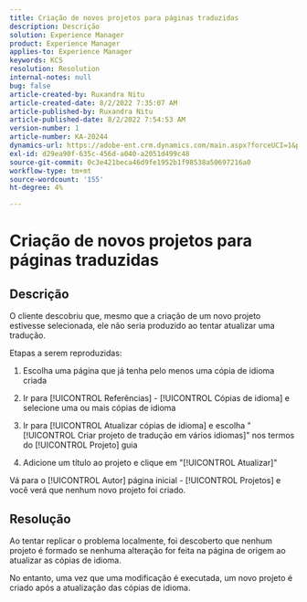 ```yaml
---
title: Criação de novos projetos para páginas traduzidas
description: Descrição
solution: Experience Manager
product: Experience Manager
applies-to: Experience Manager
keywords: KCS
resolution: Resolution
internal-notes: null
bug: false
article-created-by: Ruxandra Nitu
article-created-date: 8/2/2022 7:35:07 AM
article-published-by: Ruxandra Nitu
article-published-date: 8/2/2022 7:54:53 AM
version-number: 1
article-number: KA-20244
dynamics-url: https://adobe-ent.crm.dynamics.com/main.aspx?forceUCI=1&pagetype=entityrecord&etn=knowledgearticle&id=113b629f-3512-ed11-b83d-0022480867bd
exl-id: d29ea90f-635c-456d-a040-a2051d499c48
source-git-commit: 0c3e421beca46d9fe1952b1f98538a50697216a0
workflow-type: tm+mt
source-wordcount: '155'
ht-degree: 4%

---
```


# Criação de novos projetos para páginas traduzidas

## Descrição


O cliente descobriu que, mesmo que a criação de um novo projeto estivesse selecionada, ele não seria produzido ao tentar atualizar uma tradução.

Etapas a serem reproduzidas:

1. Escolha uma página que já tenha pelo menos uma cópia de idioma criada

2. Ir para [!UICONTROL Referências] - [!UICONTROL Cópias de idioma] e selecione uma ou mais cópias de idioma

3. Ir para [!UICONTROL Atualizar cópias de idioma] e escolha &quot;[!UICONTROL Criar projeto de tradução em vários idiomas]&quot; nos termos do [!UICONTROL Projeto] guia

4. Adicione um título ao projeto e clique em &quot;[!UICONTROL Atualizar]&quot;

Vá para o [!UICONTROL Autor] página inicial - [!UICONTROL Projetos] e você verá que nenhum novo projeto foi criado.


## Resolução


Ao tentar replicar o problema localmente, foi descoberto que nenhum projeto é formado se nenhuma alteração for feita na página de origem ao atualizar as cópias de idioma.

No entanto, uma vez que uma modificação é executada, um novo projeto é criado após a atualização das cópias de idioma.
